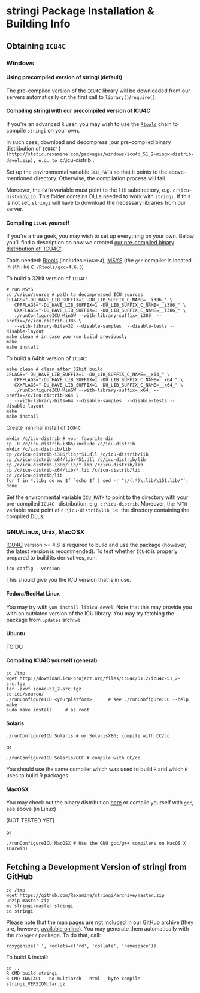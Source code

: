 # **stringi** Package Installation & Building Info


## Obtaining `ICU4C`

### Windows 

#### Using precompiled version of **stringi** (default)

The pre-compiled version of the `ICU4C` library will be downloaded 
from our servers automatically on the first call to `library()`/`require()`.

#### Compiling **stringi** with our precompiled version of ICU4C

If you're an advanced `R` user, you may wish to
use the [`Rtools`](http://cran.r-project.org/bin/windows/Rtools/)
chain to compile `stringi` on your own.

In such case, download and decompress
[our pre-compiled binary distribution of `ICU4C'](http://static.rexamine.com/packages/windows/icu4c_51_2-mingw-distrib-devel.zip),
e.g. to `c:\icu-distrib`.

Set up the environmental variable `ICU_PATH` so that it points
to the above-mentioned directory. Otherwise, the compilation process
will fail.

Moreover, the `PATH` variable must point to the `lib` subdirectory,
e.g. `c:\icu-distrib\lib`.
This folder contains DLLs needed to work with `stringi`.
If this is not set, `stringi` will have to download the necessary
libraries from our server.



#### Compiling `ICU4C` yourself

If you're a true geek, you may wish to set up everything on your own.
Below you'll find a description on how we created 
[our pre-compiled binary distribution of `ICU4C'](http://static.rexamine.com/packages/windows/icu4c_51_2-mingw-distrib-devel.zip).

Tools needed:
[Rtools](http://cran.r-project.org/bin/windows/Rtools/) (includes `MinGW64`),
[MSYS](http://www.mingw.org/wiki/MSYS) (the `gcc` compiler is located
in sth like `C:/Rtools/gcc-4.6.3`)

To build a 32bit version of `ICU4C`:

```
# run MSYS
cd /c/icu/source # path to decompressed ICU sources
CFLAGS="-DU_HAVE_LIB_SUFFIX=1 -DU_LIB_SUFFIX_C_NAME=__i386_" \
   CPPFLAGS="-DU_HAVE_LIB_SUFFIX=1 -DU_LIB_SUFFIX_C_NAME=__i386_" \
   CXXFLAGS="-DU_HAVE_LIB_SUFFIX=1 -DU_LIB_SUFFIX_C_NAME=__i386_" \
   ./runConfigureICU MinGW --with-library-suffix=_i386_ --prefix=/c/icu-distrib-i386 \
   --with-library-bits=32 --disable-samples  --disable-tests --disable-layout
make clean # in case you run build previously
make
make install
```


To build a 64bit version of `ICU4C`:

```
make clean # clean after 32bit build
CFLAGS="-DU_HAVE_LIB_SUFFIX=1 -DU_LIB_SUFFIX_C_NAME=__x64_" \
   CPPFLAGS="-DU_HAVE_LIB_SUFFIX=1 -DU_LIB_SUFFIX_C_NAME=__x64_" \
   CXXFLAGS="-DU_HAVE_LIB_SUFFIX=1 -DU_LIB_SUFFIX_C_NAME=__x64_" \
   ./runConfigureICU MinGW --with-library-suffix=_x64_ --prefix=/c/icu-distrib-x64 \
   --with-library-bits=64 --disable-samples  --disable-tests --disable-layout
make
make install
```

Create minimal install of `ICU4C`:

```
mkdir /c/icu-distrib # your favorite dir
cp -R /c/icu-distrib-i386/include /c/icu-distrib
mkdir /c/icu-distrib/lib
cp /c/icu-distrib-i386/lib/*51.dll /c/icu-distrib/lib
cp /c/icu-distrib-x64/lib/*51.dll /c/icu-distrib/lib
cp /c/icu-distrib-i386/lib/*.lib /c/icu-distrib/lib
cp /c/icu-distrib-x64/lib/*.lib /c/icu-distrib/lib
cd /c/icu-distrib/lib
for f in *.lib; do mv $f `echo $f | sed -r "s/(.*)\.lib/\151.lib/"`; done
```

Set the environmental variable `ICU_PATH` to point
to the directory with your pre-compiled
`ICU4C ` distribution, e.g. `c:\icu-distrib`.
Moreover, the `PATH` variable must point at `c:\icu-distrib\lib`,
i.e. the directory containing the compiled DLLs.


### GNU/Linux, Unix, MacOSX

[ICU4C](http://site.icu-project.org/download) version >= 4.8
is required to build and use the package (however, the latest
version is recommended).
To test whether `ICU4C` is properly prepared to build
its derivatives, run:

```
icu-config --version
```

This should give you the ICU version that is in use.

#### Fedora/RedHat Linux

You may try with `yum install libicu-devel`.
Note that this may provide you with an outdated version of the ICU library.
You may try fetching the package from `updates` archive.

#### Ubuntu

TO DO

#### Compiling ICU4C yourself (general)

```
cd /tmp
wget http://download.icu-project.org/files/icu4c/51.2/icu4c-51_2-src.tgz
tar -zxvf icu4c-51_2-src.tgz
cd icu/source/
./runConfigureICU <yourplatform>      # see ./runConfigureICU --help
make
sudo make install     # as root
```


#### Solaris

```
./runConfigureICU Solaris # or SolarisX86; compile with CC/cc
```

or

```
./runConfigureICU Solaris/GCC # compile with CC/cc
```

You should use the same compiler which was used to build
`R` and which `R` uses to build R packages.

#### MacOSX

You may check out the binary distribution
[here](http://download.icu-project.org/files/icu4c/51.2/icu4c-51_2-MacOSX64_GCC.tgz)
or compile yourself with `gcc`, see above (in Linux)

[NOT TESTED YET]

or

```
./runConfigureICU MacOSX # Use the GNU gcc/g++ compilers on MacOS X (Darwin)
```

## Fetching a Development Version of **stringi** from GitHub

```
cd /tmp
wget https://github.com/Rexamine/stringi/archive/master.zip
unzip master.zip
mv stringi-master stringi
cd stringi
```

Please note that the man pages are not included in our GitHub archive
(they are, however, [available online](http://stringi.rexamine.com/)).
You may generate them automatically with the `roxygen2` package.
To do that, call:

```
roxygenize('.', roclets=c('rd', 'collate', 'namespace'))
```

To build & install:

```
cd ..
R CMD build stringi
R CMD INSTALL --no-multiarch --html --byte-compile  stringi_VERSION.tar.gz
```
